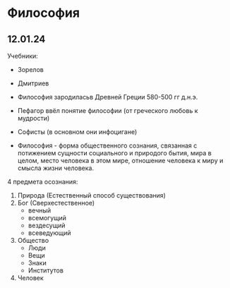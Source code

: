 # Философия

## 12.01.24

Учебники:

- Зорелов
- Дмитриев

- Философия зародиласьв Древней Греции 580-500 гг д.н.э.
- Пефагор ввёл понятие философии (от греческого любовь к мудрости)
- Софисты (в основном они инфоцигане)
- Философия - форма общественного сознания, связанная с потижением сущности социального и природого бытия, мира в целом, место человека в этом мире, отношение человека к миру и смысла жизни человека.

4 предмета осознания:
1. Природа (Естественный способ существования)
2. Бог (Сверхестественное)
    - вечный
    - всемогущий
    - вездесущий
    - всеведующий
3. Общество
    - Люди
    - Вещи
    - Знаки
    - Институтов
4. Человек